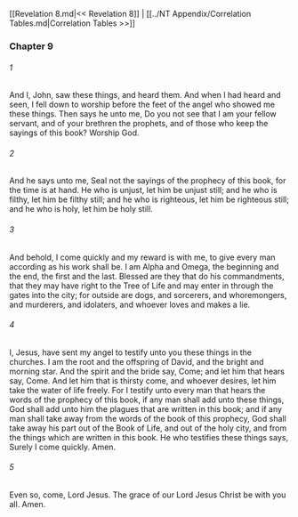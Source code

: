 [[Revelation 8.md|<< Revelation 8]]  |  [[../NT Appendix/Correlation Tables.md|Correlation Tables >>]]

### Chapter 9
###### 1
And I, John, saw these things, and heard them. And when I had heard and seen, I fell down to worship before the feet of the angel who showed me these things. Then says he unto me, Do you not see that I am your fellow servant, and of your brethren the prophets, and of those who keep the sayings of this book? Worship God.

###### 2
And he says unto me, Seal not the sayings of the prophecy of this book, for the time is at hand. He who is unjust, let him be unjust still; and he who is filthy, let him be filthy still; and he who is righteous, let him be righteous still; and he who is holy, let him be holy still.

###### 3
And behold, I come quickly and my reward is with me, to give every man according as his work shall be. I am Alpha and Omega, the beginning and the end, the first and the last. Blessed are they that do his commandments, that they may have right to the Tree of Life and may enter in through the gates into the city; for outside are dogs, and sorcerers, and whoremongers, and murderers, and idolaters, and whoever loves and makes a lie.

###### 4
I, Jesus, have sent my angel to testify unto you these things in the churches. I am the root and the offspring of David, and the bright and morning star. And the spirit and the bride say, Come; and let him that hears say, Come. And let him that is thirsty come, and whoever desires, let him take the water of life freely. For I testify unto every man that hears the words of the prophecy of this book, if any man shall add unto these things, God shall add unto him the plagues that are written in this book; and if any man shall take away from the words of the book of this prophecy, God shall take away his part out of the Book of Life, and out of the holy city, and from the things which are written in this book. He who testifies these things says, Surely I come quickly. Amen.

###### 5
Even so, come, Lord Jesus. The grace of our Lord Jesus Christ be with you all. Amen.